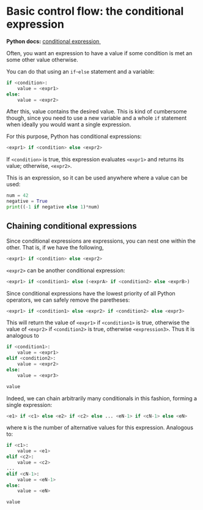 # Basic control flow: the conditional expression

**Python docs:** [conditional expression <img height="12" style="display: inline" src="https://raw.githubusercontent.com/webartifex/intro-to-python/master/static/link_to_py.png">](https://docs.python.org/3/reference/expressions.html#conditional-expressions)

Often, you want an expression to have a value if some condition is met an some other value otherwise.

You can do that using an `if`-`else` statement and a variable:
```python
if <condition>:
    value = <expr1>
else:
    value = <expr2>
```
After this, value contains the desired value. This is kind of cumbersome though, since you need to use a new variable and a whole `if` statement when ideally you would want a single expression.

For this purpose, Python has conditional expressions:
```python
<expr1> if <condition> else <expr2>
```
If `<condition>` is true, this expression evaluates `<expr1>` and returns its value; otherwise, `<expr2>`.

This is an expression, so it can be used anywhere where a value can be used:
```python
num = 42
negative = True
print((-1 if negative else 1)*num)
```


## Chaining conditional expressions

Since conditional expressions are expressions, you can nest one within the other. That is, if we have the following,
```python
<expr1> if <condition> else <expr2>
```
`<expr2>` can be another conditional expression:
```python
<expr1> if <condition1> else (<exprA> if <condition2> else <exprB>)
```

Since conditional expressions have the lowest priority of all Python operators, we can safely remove the paretheses:
```python
<expr1> if <condition1> else <expr2> if <condition2> else <expr3>
```
This will return the value of `<expr1>` if `<condition1>` is true, otherwise the value of `<expr2>` if `<condition2>` is true, otherwise `<expression3>`. Thus it is analogous to

```python
if <condition1>:
    value = <expr1>
elif <condition2>:
    value = <expr2>
else:
    value = <expr3>

value
```

Indeed, we can chain arbitrarily many conditionals in this fashion, forming a single expression:
```python
<e1> if <c1> else <e2> if <c2> else ... <eN-1> if <cN-1> else <eN>
```
where `N` is the number of alternative values for this expression.
Analogous to:
```python
if <c1>:
    value = <e1>
elif <c2>:
    value = <c2>
...
elif <cN-1>:
    value = <eN-1>
else:
    value = <eN>

value
```

